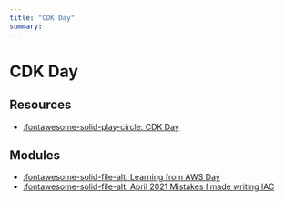 ```yaml
---
title: "CDK Day"
summary:
---
```


CDK Day
===

Resources
---

- [:fontawesome-solid-play-circle: CDK Day][1]

<!-- Links -->
[1]: https://www.youtube.com/c/CDKDay

Modules
---

- [:fontawesome-solid-file-alt: Learning from AWS
    Day](01-learnings-from-aws-day.md)
- [:fontawesome-solid-file-alt: April 2021 Mistakes I made writing
    IAC](02-april-2021-mistakes-i-made-writing-iac.md)
